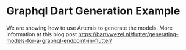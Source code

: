 # Graphql Dart Generation Example

We are showing how to use Artemis to generate the models. More information at this blog post https://bartvwezel.nl/flutter/generating-models-for-a-graphql-endpoint-in-flutter/

